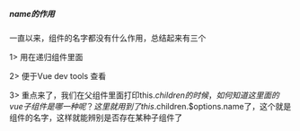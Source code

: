 ##### name的作用

一直以来，组件的名字都没有什么作用，总结起来有三个

1> 用在递归组件里面

2> 便于Vue dev tools 查看

3> 重点来了，我们在父组件里面打印this.$children的时候，如何知道这里面的vue子组件是哪一种呢？这里就用到了this.$children.$options.name了，这个就是组件的名字，这样就能辨别是否存在某种子组件了
